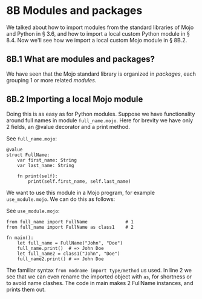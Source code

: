 # 8B Modules and packages

We talked about how to import modules from the standard libraries of Mojo and Python in § 3.6, and how to import a local custom Python module in § 8.4. 
Now we'll see how we import a local custom Mojo module in § 8B.2.

## 8B.1 What are modules and packages?
We have seen that the Mojo standard library is organized in *packages*, each grouping 1 or more related *modules*.

## 8B.2 Importing a local Mojo module
Doing this is as easy as for Python modules.
Suppose we have functionality around full names in module `full_name.mojo`. Here for brevity we have only 2 fields, an @value decorator and a print method.

See `full_name.mojo`:
```mojo
@value
struct FullName:
    var first_name: String
    var last_name: String

    fn print(self):
        print(self.first_name, self.last_name)
```

We want to use this module in a Mojo program, for example `use_module.mojo`. We can do this as follows:  

See `use_module.mojo`:
```mojo
from full_name import FullName              # 1
from full_name import FullName as class1    # 2

fn main():
    let full_name = FullName("John", "Doe")
    full_name.print()  # => John Doe
    let full_name2 = class1("John", "Doe")
    full_name2.print() # => John Doe
```

The familiar syntax `from modname import type/method` us used. In line 2 we see that we can even rename the imported object with `as`, for shortness or to avoid name clashes. The code in main makes 2 FullName instances, and prints them out.
